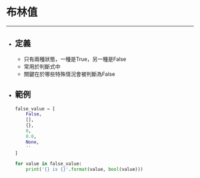 # 布林值
---

+ ## 定義
    + 只有兩種狀態，一種是True，另一種是False
    + 常用於判斷式中
    + 關鍵在於哪些特殊情況會被判斷為False

+ ## 範例
    ```python
    false_value = [
        False,
        [],
        {},
        0,
        0.0,
        None,
        ''
    ]

    for value in false_value:
        print('{} is {}'.format(value, bool(value)))
    ```
    